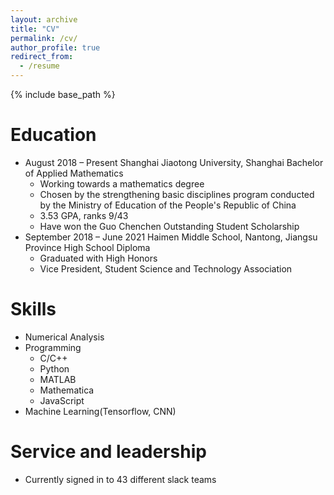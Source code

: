 ```yaml
---
layout: archive
title: "CV"
permalink: /cv/
author_profile: true
redirect_from:
  - /resume
---
```


{% include base_path %}

Education
======
+ August 2018 – Present
    Shanghai Jiaotong University, Shanghai Bachelor of Applied Mathematics
    + Working towards a mathematics degree
    + Chosen by the strengthening basic disciplines program conducted by the Ministry of Education of the People's Republic of China
    + 3.53 GPA, ranks 9/43
    + Have won the Guo Chenchen Outstanding Student Scholarship
+ September 2018 – June 2021
    Haimen Middle School, Nantong, Jiangsu Province High School Diploma
    + Graduated with High Honors
    + Vice President, Student Science and Technology Association
  
Skills
======
* Numerical Analysis
* Programming
  * C/C++
  * Python
  * MATLAB
  * Mathematica
  * JavaScript
* Machine Learning(Tensorflow, CNN)

<!-- Publications
======
  <ul>{% for post in site.publications %}
    {% include archive-single-cv.html %}
  {% endfor %}</ul>
  
Talks
======
  <ul>{% for post in site.talks %}
    {% include archive-single-talk-cv.html %}
  {% endfor %}</ul>
  
Teaching
======
  <ul>{% for post in site.teaching %}
    {% include archive-single-cv.html %}
  {% endfor %}</ul> -->
  
Service and leadership
======
* Currently signed in to 43 different slack teams
